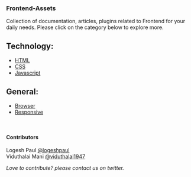 <h3>Frontend-Assets</h3>
Collection of documentation, articles, plugins related to Frontend for your daily needs.
Please click on the category below to explore more.

## Technology:

* [HTML](https://github.com/logeshpaul/Frontend-Assets/wiki/HTML)
* [CSS](https://github.com/logeshpaul/Frontend-Assets/wiki/CSS)
* [Javascript](https://github.com/logeshpaul/Frontend-Assets/wiki/Javascript)


## General:

* [Browser](https://github.com/logeshpaul/Frontend-Assets/wiki/Browser)
* [Responsive](https://github.com/logeshpaul/Frontend-Assets/wiki/Responsive)


<br/>
<div>
<h4>Contributors</h4>
<p>Logesh Paul <a href="http:/www.twitter.com/logeshpaul">@logeshpaul</a><br/>
Viduthalai Mani <a href="http:/www.twitter.com/viduthalai1947">@viduthalai1947</a></p>

<i>Love to contribute? please contact us on twitter.</i>
</div>
